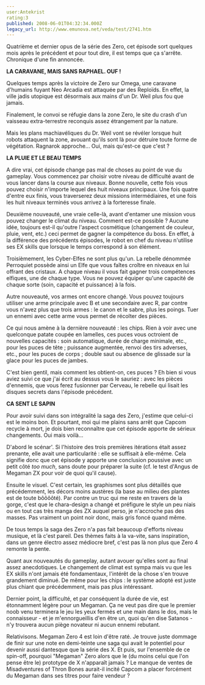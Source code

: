 ```yaml
---
user:Antekrist
rating:3
published: 2008-06-01T04:32:34.000Z
legacy_url: http://www.emunova.net/veda/test/2741.htm
---
```

Quatrième et dernier opus de la série des Zero, cet épisode sort quelques mois après le précédent et pour tout dire, il est temps que ça s'arrête. Chronique d'une fin annoncée.  

  

**LA CARAVANE, MAIS SANS RAPHAEL. OUF !**  

Quelques temps après la victoire de Zero sur Omega, une caravane d'humains fuyant Neo Arcadia est attaquée par des Reploïds. En effet, la ville jadis utopique est désormais aux mains d'un Dr. Weil plus fou que jamais.  

Finalement, le convoi se réfugie dans la zone Zero, le site du crash d'un vaisseau extra-terrestre reconquis assez étrangement par la nature.  

Mais les plans machiavéliques du Dr. Weil vont se révéler lorsque huit robots attaquent la zone, avouant qu'ils sont là pour détruire toute forme de végétation. Ragnarok approche... Oui, mais qu'est-ce que c'est ?  

  

**LA PLUIE ET LE BEAU TEMPS**  

A dire vrai, cet épisode change pas mal de choses au point de vue du gameplay. Vous commencez par choisir votre niveau de difficulté avant de vous lancer dans la course aux niveaux. Bonne nouvelle, cette fois vous pouvez choisir n'importe lequel des huit niveaux principaux. Une fois quatre d'entre eux finis, vous traverserez deux missions intermédiaires, et une fois les huit niveaux terminés vous arrivez à la forteresse finale.  

Deuxième nouveauté, une vraie celle-là, avant d'entamer une mission vous pouvez changer le climat du niveau. Comment est-ce possible ? Aucune idée, toujours est-il qu'outre l'aspect cosmétique (changement de couleur, pluie, vent, etc.) ceci permet de gagner la compétence du boss. En effet, à la différence des précédents épisodes, le robot en chef du niveau n'utilise ses EX skills que lorsque le temps correspond à son élément.  

Troisièmement, les Cyber-Elfes ne sont plus qu'un. La rebelle dénommée Perroquiet possède ainsi un Elfe que vous faîtes croître en niveaux en lui offrant des cristaux. A chaque niveau il vous fait gagner trois compétences elfiques, une de chaque type. Vous ne pouvez équiper qu'une capacité de chaque sorte (soin, capacité et puissance) à la fois.  

Autre nouveauté, vos armes ont encore changé. Vous pouvez toujours utiliser une arme principale avec B et une secondaire avec R, par contre vous n'avez plus que trois armes : le canon et le sabre, plus les poings. Tuer un ennemi avec cette arme vous permet de récolter des pièces.  

Ce qui nous amène à la dernière nouveauté : les chips. Rien à voir avec une quelconque patate coupée en lamelles, ces puces vous octroient de nouvelles capacités : soin automatique, durée de charge minimale, etc., pour les puces de tête ; puissance augmentée, renvoi des tirs adverses, etc., pour les puces de corps ; double saut ou absence de glissade sur la glace pour les puces de jambes.  

C'est bien gentil, mais comment les obtient-on, ces puces ? Eh bien si vous aviez suivi ce que j'ai écrit au dessus vous le sauriez : avec les pièces d'ennemis, que vous ferez fusionner par Cerveau, le rebelle qui lisait les disques secrets dans l'épisode précédent.  

  

**CA SENT LE SAPIN**  

Pour avoir suivi dans son intégralité la saga des Zero, j'estime que celui-ci est le moins bon. Et pourtant, moi qui me plains sans arrêt que Capcom recycle à mort, je dois bien reconnaître que cet épisode apporte de sérieux changements. Oui mais voilà...  

D'abord le scénar'. Si l'histoire des trois premières itérations était assez prenante, elle avait une particularité : elle se suffisait à elle-même. Cela signifie donc que cet épisode y apporte une conclusion poussive avec un petit côté _too much_, sans doute pour préparer la suite (cf. le test d'Angus de Megaman ZX pour voir de quoi qu'il cause).  

Ensuite le visuel. C'est certain, les graphismes sont plus détaillés que précédemment, les décors moins austères (la base au milieu des plantes est de toute bôôôôté). Par contre un truc qui me reste en travers de la gorge, c'est que le chara-design a changé et préfigure le style un peu niais ou en tout cas très manga des ZX auquel perso, je n'accroche pas des masses. Pas vraiment un point noir donc, mais gris foncé quand même.  

De tous temps la saga des Zero n'a pas fait beaucoup d'efforts niveau musique, et là c'est pareil. Des thèmes faits à la va-vite, sans inspiration, dans un genre électro assez médiocre bref, c'est pas là non plus que Zero 4 remonte la pente.  

Quant aux nouveautés du gameplay, autant avouer qu'elles sont au final assez anecdotiques. Le changement de climat est sympa mais vu que les EX skills n'ont jamais été fondamentaux, l'intérêt de la chose s'en trouve grandement diminué. De même pour les chips : le système adopté est juste plus chiant que précédemment, mais pas plus intéressant.  

Dernier point, la difficulté, et par conséquent la durée de vie, est étonnamment légère pour un Megaman. Ça ne veut pas dire que le premier noob venu terminera le jeu les yeux fermés et une main dans le dos, mais le connaisseur - et je m'ennorgueillis d'en être un, quoi qu'en dise Satanos - n'y trouvera aucun piège novateur ni aucun ennemi rebutant.  

Relativisons. Megaman Zero 4 est loin d'être raté. Je trouve juste dommage de finir sur une note en demi-teinte une saga qui avait le potentiel pour devenir aussi dantesque que la série des X. Et puis, sur l'ensemble de ce spin-off, pourquoi "Megaman" Zero alors que le (du moins celui que l'on pense être le) prototype de X n'apparaît jamais ? Le manque de ventes de Misadventures of Thron Bones aurait-il incité Capcom a placer forcément du Megaman dans ses titres pour faire vendeur ?